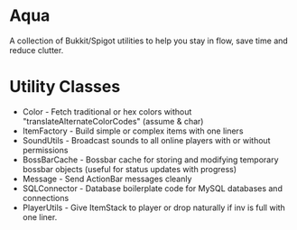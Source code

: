 # Aqua
A collection of Bukkit/Spigot utilities to help you stay in flow, save time and reduce clutter.

# Utility Classes
- Color - Fetch traditional or hex colors without "translateAlternateColorCodes" (assume & char)
- ItemFactory - Build simple or complex items with one liners
- SoundUtils - Broadcast sounds to all online players with or without permissions
- BossBarCache - Bossbar cache for storing and modifying temporary bossbar objects (useful for status updates with progress)
- Message - Send ActionBar messages cleanly
- SQLConnector - Database boilerplate code for MySQL databases and connections
- PlayerUtils - Give ItemStack to player or drop naturally if inv is full with one liner.
